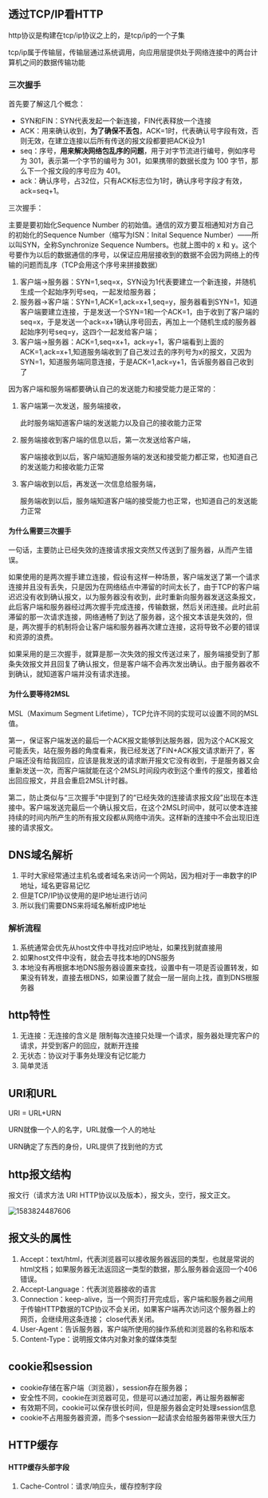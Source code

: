 ## 透过TCP/IP看HTTP

http协议是构建在tcp/ip协议之上的，是tcp/ip的一个子集

tcp/ip属于传输层，传输层通过系统调用，向应用层提供处于网络连接中的两台计算机之间的数据传输功能

### 三次握手

首先要了解这几个概念：

- SYN和FIN：SYN代表发起一个新连接，FIN代表释放一个连接
- ACK：用来确认收到，**为了确保不丢包**，ACK=1时，代表确认号字段有效，否则无效，在建立连接以后所有传送的报文段都要把ACK设为1
- seq：序号，**用来解决网络包乱序的问题**，用于对字节流进行编号，例如序号为 301，表示第一个字节的编号为 301，如果携带的数据长度为 100 字节，那么下一个报文段的序号应为 401。
- ack：确认序号，占32位，只有ACK标志位为1时，确认序号字段才有效，ack=seq+1。

三次握手：

主要是要初始化Sequence Number 的初始值。通信的双方要互相通知对方自己的初始化的Sequence Number（缩写为ISN：Inital Sequence Number）——所以叫SYN，全称Synchronize Sequence Numbers。也就上图中的 x 和 y。这个号要作为以后的数据通信的序号，以保证应用层接收到的数据不会因为网络上的传输的问题而乱序（TCP会用这个序号来拼接数据）

1. 客户端->服务器：SYN=1,seq=x，SYN设为1代表要建立一个新连接，并随机生成一个起始序列号seq，一起发给服务器；
2. 服务器->客户端：SYN=1,ACK=1,ack=x+1,seq=y，服务器看到SYN=1，知道客户端要建立连接，于是发送一个SYN=1和一个ACK=1，由于收到了客户端的seq=x，于是发送一个ack=x+1确认序号回去，再加上一个随机生成的服务器起始序列号seq=y，这四个一起发给客户端；
3. 客户端->服务器：ACK=1,seq=x+1，ack=y+1，客户端看到上面的ACK=1,ack=x+1,知道服务端收到了自己发过去的序列号为x的报文，又因为SYN=1，知道服务端同意连接，于是ACK=1,ack=y+1，告诉服务器自己收到了

因为客户端和服务端都要确认自己的发送能力和接受能力是正常的：

1. 客户端第一次发送，服务端接收，

   此时服务端知道客户端的发送能力以及自己的接收能力正常

2. 服务端接收到客户端的信息以后，第一次发送给客户端，

   客户端接收到以后，客户端知道服务端的发送和接受能力都正常，也知道自己的发送能力和接收能力正常

3. 客户端收到以后，再发送一次信息给服务端，

   服务端收到以后，服务端知道客户端的接受能力也正常，也知道自己的发送能力正常

#### 为什么需要三次握手

一句话，主要防止已经失效的连接请求报文突然又传送到了服务器，从而产生错误。

如果使用的是两次握手建立连接，假设有这样一种场景，客户端发送了第一个请求连接并且没有丢失，只是因为在网络结点中滞留的时间太长了，由于TCP的客户端迟迟没有收到确认报文，以为服务器没有收到，此时重新向服务器发送这条报文，此后客户端和服务器经过两次握手完成连接，传输数据，然后关闭连接。此时此前滞留的那一次请求连接，网络通畅了到达了服务器，这个报文本该是失效的，但是，两次握手的机制将会让客户端和服务器再次建立连接，这将导致不必要的错误和资源的浪费。

如果采用的是三次握手，就算是那一次失效的报文传送过来了，服务端接受到了那条失效报文并且回复了确认报文，但是客户端不会再次发出确认。由于服务器收不到确认，就知道客户端并没有请求连接。

#### 为什么要等待2MSL

MSL（Maximum Segment Lifetime），TCP允许不同的实现可以设置不同的MSL值。

第一，保证客户端发送的最后一个ACK报文能够到达服务器，因为这个ACK报文可能丢失，站在服务器的角度看来，我已经发送了FIN+ACK报文请求断开了，客户端还没有给我回应，应该是我发送的请求断开报文它没有收到，于是服务器又会重新发送一次，而客户端就能在这个2MSL时间段内收到这个重传的报文，接着给出回应报文，并且会重启2MSL计时器。

第二，防止类似与“三次握手”中提到了的“已经失效的连接请求报文段”出现在本连接中。客户端发送完最后一个确认报文后，在这个2MSL时间中，就可以使本连接持续的时间内所产生的所有报文段都从网络中消失。这样新的连接中不会出现旧连接的请求报文。

## DNS域名解析

1. 平时大家经常通过主机名或者域名来访问一个网站，因为相对于一串数字的IP地址，域名更容易记忆
2. 但是TCP/IP协议使用的是IP地址进行访问
3. 所以我们需要DNS来将域名解析成IP地址



### 解析流程

1. 系统通常会优先从host文件中寻找对应IP地址，如果找到就直接用
2. 如果host文件中没有，就会去寻找本地的DNS服务
3. 本地没有再根据本地DNS服务器设置来查找，设置中有一项是否设置转发，如果没有转发，直接去根DNS，如果设置了就会一层一层向上找，直到DNS根服务器



## http特性

1. 无连接：无连接的含义是 限制每次连接只处理一个请求，服务器处理完客户的请求，并受到客户的回应，就断开连接
2. 无状态：协议对于事务处理没有记忆能力
3. 简单灵活



## URI和URL

URI = URL+URN

URN就像一个人的名字，URL就像一个人的地址

URN确定了东西的身份，URL提供了找到他的方式





## http报文结构

报文行（请求方法 URI HTTP协议以及版本），报文头，空行，报文正文。



![1583824487606](D:\GitHub\codingStudy\0interview\浏览器与网络\1583824487606.png)



## 报文头的属性

1. Accept：text/html，代表浏览器可以接收服务器返回的类型，也就是常说的html文档；如果服务器无法返回这一类型的数据，那么服务器会返回一个406错误。
2. Accept-Language：代表浏览器接收的语言
3. Connection：keep-alive，当一个网页打开完成后，客户端和服务器之间用于传输HTTP数据的TCP协议不会关闭，如果客户端再次访问这个服务器上的网页，会继续用这条连接； close代表关闭。
4. User-Agent：告诉服务器，客户端所使用的操作系统和浏览器的名称和版本
5. Content-Type：说明报文体内对象对象的媒体类型     

  

## cookie和session

- cookie存储在客户端（浏览器），session存在服务器；
- 安全性不同，cookie在浏览器可见，但是可以通过加密，再让服务器解密
- 有效期不同，cookie可以保存很长时间，但是服务器会定时处理session信息
- cookie不占用服务器资源，而多个session一起请求会给服务器带来很大压力  



## HTTP缓存

#### HTTP缓存头部字段

1. Cache-Control：请求/响应头，缓存控制字段



  

  

  

  

  





